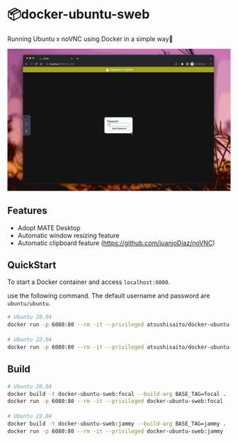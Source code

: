 # :package:docker-ubuntu-sweb

Running Ubuntu x noVNC using Docker in a simple way:tada:

![Demo](https://github.com/AtsushiSaito/docker-ubuntu-sweb/blob/readme_assets/images/demo.gif?raw=true)

## Features

- Adopt MATE Desktop
- Automatic window resizing feature
- Automatic clipboard feature (https://github.com/juanjoDiaz/noVNC)

## QuickStart

To start a Docker container and access `localhost:6080`.

use the following command. The default username and password are `ubuntu/ubuntu`.

```sh
# Ubuntu 20.04
docker run -p 6080:80 --rm -it --privileged atsushisaito/docker-ubuntu-sweb:focal

# Ubuntu 22.04
docker run -p 6080:80 --rm -it --privileged atsushisaito/docker-ubuntu-sweb:jammy
```

## Build

```sh
# Ubuntu 20.04
docker build -t docker-ubuntu-sweb:focal --build-arg BASE_TAG=focal .
docker run -p 6080:80 --rm -it --privileged docker-ubuntu-sweb:focal

# Ubuntu 22.04
docker build -t docker-ubuntu-sweb:jammy --build-arg BASE_TAG=jammy .
docker run -p 6080:80 --rm -it --privileged docker-ubuntu-sweb:jammy
```

